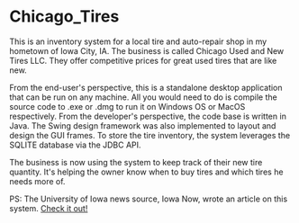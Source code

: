# Chicago_Tires
This is an inventory system for a local tire and auto-repair shop
in my hometown of Iowa City, IA. The business is called Chicago Used and New Tires LLC. They
offer competitive prices for great used tires that are like new. 

From the end-user's perspective, this is a standalone desktop application that can be 
run on any machine. All you would need to do is compile the source code to .exe or .dmg to run it on Windows OS or MacOS respectively.
From the developer's perspective, the code base is written in Java. The Swing design framework was also implemented to layout and design the GUI frames.
To store the tire inventory, the system leverages the SQLITE database via the JDBC API. 

The business is now using the system to keep track of their new tire quantity. It's helping the owner know when to buy tires and which tires he needs more of.

PS: The University of Iowa news source, Iowa Now, wrote an article on this system. [Check it out!](https://stories.uiowa.edu/spring-2021-graduates-elhadi-elhadi)
